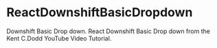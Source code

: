 # ReactDownshiftBasicDropdown
Downshift Basic Drop down.
React Downshift Basic Drop down from the Kent C.Dodd YouTube Video Tutorial. 
